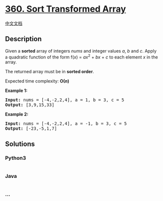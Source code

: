 # [360. Sort Transformed Array](https://leetcode.com/problems/sort-transformed-array)

[中文文档](/solution/0300-0399/0360.Sort%20Transformed%20Array/README.md)

## Description
<p>Given a <b>sorted</b> array of integers <i>nums</i> and integer values <i>a</i>, <i>b</i> and <i>c</i>. Apply a quadratic function of the form f(<i>x</i>) = <i>ax</i><sup>2</sup> + <i>bx</i> + <i>c</i> to each element <i>x</i> in the array.</p>

<p>The returned array must be in <b>sorted order</b>.</p>

<p>Expected time complexity: <b>O(<i>n</i>)</b></p>

<div>
<p><strong>Example 1:</strong></p>

<pre>
<strong>Input: </strong>nums = <span id="example-input-1-1">[-4,-2,2,4]</span>, a = <span id="example-input-1-2">1</span>, b = <span id="example-input-1-3">3</span>, c = <span id="example-input-1-4">5</span>
<strong>Output: </strong><span id="example-output-1">[3,9,15,33]</span>
</pre>

<div>
<p><strong>Example 2:</strong></p>

<pre>
<strong>Input: </strong>nums = <span id="example-input-2-1">[-4,-2,2,4]</span>, a = <span id="example-input-2-2">-1</span>, b = <span id="example-input-2-3">3</span>, c = <span id="example-input-2-4">5</span>
<strong>Output: </strong><span id="example-output-2">[-23,-5,1,7]</span>
</pre>
</div>
</div>


## Solutions


<!-- tabs:start -->

### **Python3**

```python

```

### **Java**

```java

```

### **...**
```

```

<!-- tabs:end -->